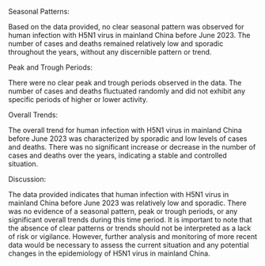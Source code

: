 Seasonal Patterns: 

Based on the data provided, no clear seasonal pattern was observed for human infection with H5N1 virus in mainland China before June 2023. The number of cases and deaths remained relatively low and sporadic throughout the years, without any discernible pattern or trend.

Peak and Trough Periods: 

There were no clear peak and trough periods observed in the data. The number of cases and deaths fluctuated randomly and did not exhibit any specific periods of higher or lower activity.

Overall Trends: 

The overall trend for human infection with H5N1 virus in mainland China before June 2023 was characterized by sporadic and low levels of cases and deaths. There was no significant increase or decrease in the number of cases and deaths over the years, indicating a stable and controlled situation.

Discussion: 

The data provided indicates that human infection with H5N1 virus in mainland China before June 2023 was relatively low and sporadic. There was no evidence of a seasonal pattern, peak or trough periods, or any significant overall trends during this time period. It is important to note that the absence of clear patterns or trends should not be interpreted as a lack of risk or vigilance. However, further analysis and monitoring of more recent data would be necessary to assess the current situation and any potential changes in the epidemiology of H5N1 virus in mainland China.